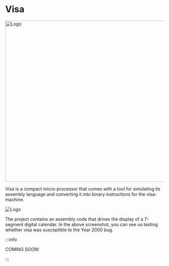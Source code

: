 # Visa

<p>
  <img
    src="../../../assets/image/bopkit-visa.png?raw=true"
    width='512'
    alt="Logo"
  />
</p>

Visa is a compact micro-processor that comes with a tool for simulating its
assembly language and converting it into binary instructions for the
visa-machine.

<p>
  <img src="../../../assets/image/digital-calendar.png?raw=true" alt="Logo"/>
</p>

The project contains an assembly code that drives the display of a 7-segment
digital calendar. In the above screenshot, you can see us testing whether visa
was susceptible to the Year 2000 bug.

:::info

COMING SOON!

:::
